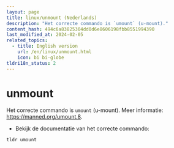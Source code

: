```yaml
---
layout: page
title: linux/unmount (Nederlands)
description: "Het correcte commando is `umount` (u-mount)."
content_hash: 494c6a83825304dd0d6e8606198fbb8551994390
last_modified_at: 2024-02-05
related_topics:
  - title: English version
    url: /en/linux/unmount.html
    icon: bi bi-globe
tldri18n_status: 2
---
```

# unmount

Het correcte commando is `umount` (u-mount).
Meer informatie: <https://manned.org/umount.8>.

- Bekijk de documentatie van het correcte commando:

`tldr umount`
